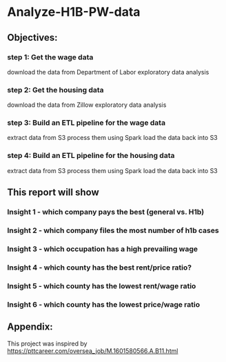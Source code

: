 # Analyze-H1B-PW-data

## Objectives:

### step 1: Get the wage data
download the data from Department of Labor
exploratory data analysis

### step 2: Get the housing data
download the data from Zillow
exploratory data analysis

### step 3: Build an ETL pipeline for the wage data
extract data from S3
process them using Spark
load the data back into S3

### step 4: Build an ETL pipeline for the housing data
extract data from S3
process them using Spark
load the data back into S3


## This report will show

### Insight 1 - which company pays the best (general vs. H1b)

### Insight 2 - which company files the most number of h1b cases

### Insight 3 - which occupation has a high prevailing wage

### Insight 4 - which county has the best rent/price ratio?

### Insight 5 - which county has the lowest rent/wage ratio

### Insight 6 - which county has the lowest price/wage ratio

## Appendix:
This project was inspired by
https://pttcareer.com/oversea_job/M.1601580566.A.B11.html
